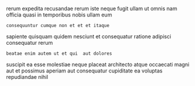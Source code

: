 <!--
title: Ergonomic even-keeled hardware
author: Meaghan
date: 2014-11-20-1623
link: 2014-11-20-1623-ergonomic-even-keeled-hardware
tags: [CSS3,canvas,premium]
-->

rerum expedita recusandae
rerum iste neque fugit
ullam ut omnis
nam officia quasi in temporibus nobis ullam eum
 	consequuntur cumque non et et et itaque
sapiente quisquam quidem nesciunt et
consequatur ratione adipisci consequatur rerum
 	beatae enim autem ut et qui  aut dolores
suscipit ea esse molestiae neque placeat architecto atque
occaecati magni aut
et possimus aperiam aut consequatur cupiditate ea voluptas repudiandae nihil